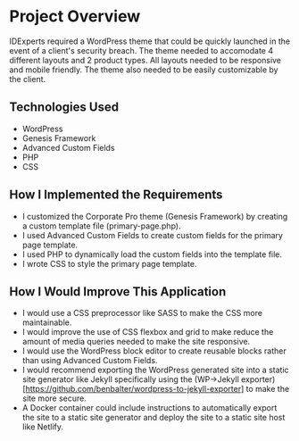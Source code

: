 # Project Overview

IDExperts required a WordPress theme that could be quickly launched in the event of a client's security breach. The theme needed to accomodate 4 different layouts and 2 product types. All layouts needed to be responsive and mobile friendly. The theme also needed to be easily customizable by the client.

## Technologies Used

-   WordPress
-   Genesis Framework
-   Advanced Custom Fields
-   PHP
-   CSS

## How I Implemented the Requirements

-   I customized the Corporate Pro theme (Genesis Framework) by creating a custom template file (primary-page.php).
-   I used Advanced Custom Fields to create custom fields for the primary page template.
-   I used PHP to dynamically load the custom fields into the template file.
-   I wrote CSS to style the primary page template.

## How I Would Improve This Application

-   I would use a CSS preprocessor like SASS to make the CSS more maintainable.
-   I would improve the use of CSS flexbox and grid to make reduce the amount of media queries needed to make the site responsive.
-   I would use the WordPress block editor to create reusable blocks rather than using Advanced Custom Fields.
-   I would recommend exporting the WordPress generated site into a static site generator like Jekyll specifically using the (WP->Jekyll exporter)[https://github.com/benbalter/wordpress-to-jekyll-exporter] to make the site more secure.
-   A Docker container could include instructions to automatically export the site to a static site generator and deploy the site to a static site host like Netlify.

